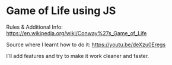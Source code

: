 # Game of Life using JS

Rules & Additional Info: https://en.wikipedia.org/wiki/Conway%27s_Game_of_Life 

Source where I learnt how to do it: https://youtu.be/deXzu0Eregs 

I`ll add features and try to make it work cleaner and faster.
